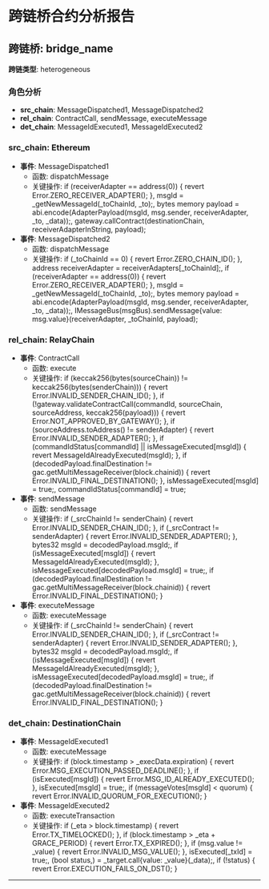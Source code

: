 # 跨链桥合约分析报告
## 跨链桥: bridge_name
**跨链类型**: heterogeneous
### 角色分析
- **src_chain**: MessageDispatched1, MessageDispatched2
- **rel_chain**: ContractCall, sendMessage, executeMessage
- **det_chain**: MessageIdExecuted1, MessageIdExecuted2
### src_chain: Ethereum
- **事件**: MessageDispatched1
  - 函数: dispatchMessage
  - 关键操作: if (receiverAdapter == address(0)) { revert Error.ZERO_RECEIVER_ADAPTER(); }, msgId = _getNewMessageId(_toChainId, _to);, bytes memory payload = abi.encode(AdapterPayload(msgId, msg.sender, receiverAdapter, _to, _data));, gateway.callContract(destinationChain, receiverAdapterInString, payload);
- **事件**: MessageDispatched2
  - 函数: dispatchMessage
  - 关键操作: if (_toChainId == 0) { revert Error.ZERO_CHAIN_ID(); }, address receiverAdapter = receiverAdapters[_toChainId];, if (receiverAdapter == address(0)) { revert Error.ZERO_RECEIVER_ADAPTER(); }, msgId = _getNewMessageId(_toChainId, _to);, bytes memory payload = abi.encode(AdapterPayload(msgId, msg.sender, receiverAdapter, _to, _data));, IMessageBus(msgBus).sendMessage{value: msg.value}(receiverAdapter, _toChainId, payload);
### rel_chain: RelayChain
- **事件**: ContractCall
  - 函数: execute
  - 关键操作: if (keccak256(bytes(sourceChain)) != keccak256(bytes(senderChain))) { revert Error.INVALID_SENDER_CHAIN_ID(); }, if (!gateway.validateContractCall(commandId, sourceChain, sourceAddress, keccak256(payload))) { revert Error.NOT_APPROVED_BY_GATEWAY(); }, if (sourceAddress.toAddress() != senderAdapter) { revert Error.INVALID_SENDER_ADAPTER(); }, if (commandIdStatus[commandId] || isMessageExecuted[msgId]) { revert MessageIdAlreadyExecuted(msgId); }, if (decodedPayload.finalDestination != gac.getMultiMessageReceiver(block.chainid)) { revert Error.INVALID_FINAL_DESTINATION(); }, isMessageExecuted[msgId] = true;, commandIdStatus[commandId] = true;
- **事件**: sendMessage
  - 函数: sendMessage
  - 关键操作: if (_srcChainId != senderChain) { revert Error.INVALID_SENDER_CHAIN_ID(); }, if (_srcContract != senderAdapter) { revert Error.INVALID_SENDER_ADAPTER(); }, bytes32 msgId = decodedPayload.msgId;, if (isMessageExecuted[msgId]) { revert MessageIdAlreadyExecuted(msgId); }, isMessageExecuted[decodedPayload.msgId] = true;, if (decodedPayload.finalDestination != gac.getMultiMessageReceiver(block.chainid)) { revert Error.INVALID_FINAL_DESTINATION(); }
- **事件**: executeMessage
  - 函数: executeMessage
  - 关键操作: if (_srcChainId != senderChain) { revert Error.INVALID_SENDER_CHAIN_ID(); }, if (_srcContract != senderAdapter) { revert Error.INVALID_SENDER_ADAPTER(); }, bytes32 msgId = decodedPayload.msgId;, if (isMessageExecuted[msgId]) { revert MessageIdAlreadyExecuted(msgId); }, isMessageExecuted[decodedPayload.msgId] = true;, if (decodedPayload.finalDestination != gac.getMultiMessageReceiver(block.chainid)) { revert Error.INVALID_FINAL_DESTINATION(); }
### det_chain: DestinationChain
- **事件**: MessageIdExecuted1
  - 函数: executeMessage
  - 关键操作: if (block.timestamp > _execData.expiration) { revert Error.MSG_EXECUTION_PASSED_DEADLINE(); }, if (isExecuted[msgId]) { revert Error.MSG_ID_ALREADY_EXECUTED(); }, isExecuted[msgId] = true;, if (messageVotes[msgId] < quorum) { revert Error.INVALID_QUORUM_FOR_EXECUTION(); }
- **事件**: MessageIdExecuted2
  - 函数: executeTransaction
  - 关键操作: if (_eta > block.timestamp) { revert Error.TX_TIMELOCKED(); }, if (block.timestamp > _eta + GRACE_PERIOD) { revert Error.TX_EXPIRED(); }, if (msg.value != _value) { revert Error.INVALID_MSG_VALUE(); }, isExecuted[_txId] = true;, (bool status,) = _target.call{value: _value}(_data);, if (!status) { revert Error.EXECUTION_FAILS_ON_DST(); }
---
